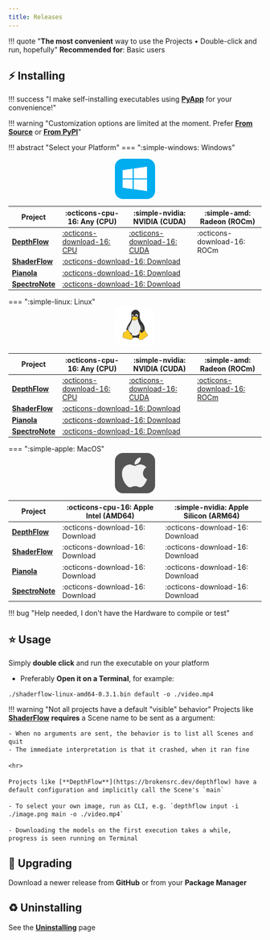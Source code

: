 ```yaml
---
title: Releases
---
```


!!! quote "**The most convenient** way to use the Projects • Double-click and run, hopefully"
    **Recommended for**: Basic users

## ⚡️ Installing

!!! success "I make self-installing executables using [**PyApp**](https://github.com/ofek/pyapp) for your convenience!"

!!! warning "Customization options are limited at the moment. Prefer [**From Source**](source.md) or [**From PyPI**](pypi.md)"


!!! abstract "Select your Platform"
    === ":simple-windows: Windows"
        <div align="center"><img src="https://raw.githubusercontent.com/edent/SuperTinyIcons/master/images/svg/windows.svg" style="vertical-align: middle; border-radius: 20%;" width="80"></div>
        <table display="block">
            <thead>
                <tr>
                    <th>Project</th>
                    <th>:octicons-cpu-16: Any (CPU)</th>
                    <th>:simple-nvidia: NVIDIA (CUDA)</th>
                    <th>:simple-amd: Radeon (ROCm)</th>
                </tr>
            </thead>
            <tbody>
                <tr>
                    <td><a href="../depthflow"><b>DepthFlow</b></a></td>
                    <td><a class="md-button md-button--primary md-button--stretch" href="https://github.com/BrokenSource/DepthFlow/releases/latest/download/depthflow-cpu-windows-amd64-latest.exe">:octicons-download-16: CPU</a></td>
                    <td><a class="md-button md-button--primary md-button--stretch" href="https://github.com/BrokenSource/DepthFlow/releases/latest/download/depthflow-cuda-windows-amd64-latest.exe">:octicons-download-16: CUDA</a></td>
                    <td><a class="md-button md-button--primary md-button--stretch md-button--disabled">:octicons-download-16: ROCm</a></td>
                </tr>
                <tr>
                    <td><a href="../shaderflow"><b>ShaderFlow</b></a></td>
                    <td colspan="3"><a class="md-button md-button--primary md-button--stretch" href="https://github.com/BrokenSource/ShaderFlow/releases/latest/download/shaderflow-windows-amd64-latest.exe">:octicons-download-16: Download</a></td>
                </tr>
                <tr>
                    <td><a href="../pianola"><b>Pianola</b></a></td>
                    <td colspan="3"><a class="md-button md-button--primary md-button--stretch" href="https://github.com/BrokenSource/Pianola/releases/latest/download/pianola-windows-amd64-latest.exe">:octicons-download-16: Download</a></td>
                </tr>
                <tr>
                    <td><a href="../spectronote"><b>SpectroNote</b></a></td>
                    <td colspan="3"><a class="md-button md-button--primary md-button--stretch" href="https://github.com/BrokenSource/SpectroNote/releases/latest/download/spectronote-windows-amd64-latest.exe">:octicons-download-16: Download</a></td>
                </tr>
            </tbody>
        </table>
    === ":simple-linux: Linux"
        <div align="center"><img src="https://raw.githubusercontent.com/edent/SuperTinyIcons/master/images/svg/linux.svg" style="vertical-align: middle; border-radius: 20%;" width="80"></div>
        <table display="block">
            <thead>
                <tr>
                    <th>Project</th>
                    <th>:octicons-cpu-16: Any (CPU)</th>
                    <th>:simple-nvidia: NVIDIA (CUDA)</th>
                    <th>:simple-amd: Radeon (ROCm)</th>
                </tr>
            </thead>
            <tbody>
                <tr>
                    <td><a href="../depthflow"><b>DepthFlow</b></a></td>
                    <td><a class="md-button md-button--primary md-button--stretch" href="https://github.com/BrokenSource/DepthFlow/releases/latest/download/depthflow-cpu-linux-amd64-latest.bin">:octicons-download-16: CPU</a></td>
                    <td><a class="md-button md-button--primary md-button--stretch" href="https://github.com/BrokenSource/DepthFlow/releases/latest/download/depthflow-cuda-linux-amd64-latest.bin">:octicons-download-16: CUDA</a></td>
                    <td><a class="md-button md-button--primary md-button--stretch" href="https://github.com/BrokenSource/DepthFlow/releases/latest/download/depthflow-rocm-linux-amd64-latest.bin">:octicons-download-16: ROCm</a></td>
                </tr>
                <tr>
                    <td><a href="../shaderflow"><b>ShaderFlow</b></a></td>
                    <td colspan="3"><a class="md-button md-button--primary md-button--stretch" href="https://github.com/BrokenSource/ShaderFlow/releases/latest/download/shaderflow-linux-amd64-latest.bin">:octicons-download-16: Download</a></td>
                </tr>
                <tr>
                    <td><a href="../pianola"><b>Pianola</b></a></td>
                    <td colspan="3"><a class="md-button md-button--primary md-button--stretch" href="https://github.com/BrokenSource/Pianola/releases/latest/download/pianola-linux-amd64-latest.bin">:octicons-download-16: Download</a></td>
                </tr>
                <tr>
                    <td><a href="../spectronote"><b>SpectroNote</b></a></td>
                    <td colspan="3"><a class="md-button md-button--primary md-button--stretch" href="https://github.com/BrokenSource/SpectroNote/releases/latest/download/spectronote-linux-amd64-latest.bin">:octicons-download-16: Download</a></td>
                </tr>
            </tbody>
        </table>
    === ":simple-apple: MacOS"
        <div align="center"><img src="https://raw.githubusercontent.com/edent/SuperTinyIcons/master/images/svg/apple.svg" style="vertical-align: middle; border-radius: 20%;" width="80"></div>
        <table display="block">
            <thead>
                <tr>
                    <th>Project</th>
                    <th>:octicons-cpu-16: Apple Intel (AMD64)</th>
                    <th>:simple-nvidia: Apple Silicon (ARM64)</th>
                </tr>
            </thead>
            <tbody>
                <tr>
                    <td><a href="../depthflow"><b>DepthFlow</b></a></td>
                    <td><a class="md-button md-button--primary md-button--stretch md-button--disabled">:octicons-download-16: Download</a></td>
                    <td><a class="md-button md-button--primary md-button--stretch md-button--disabled">:octicons-download-16: Download</a></td>
                </tr>
                <tr>
                    <td><a href="../shaderflow"><b>ShaderFlow</b></a></td>
                    <td><a class="md-button md-button--primary md-button--stretch md-button--disabled">:octicons-download-16: Download</a></td>
                    <td><a class="md-button md-button--primary md-button--stretch md-button--disabled">:octicons-download-16: Download</a></td>
                </tr>
                <tr>
                    <td><a href="../pianola"><b>Pianola</b></a></td>
                    <td><a class="md-button md-button--primary md-button--stretch md-button--disabled">:octicons-download-16: Download</a></td>
                    <td><a class="md-button md-button--primary md-button--stretch md-button--disabled">:octicons-download-16: Download</a></td>
                </tr>
                <tr>
                    <td><a href="../spectronote"><b>SpectroNote</b></a></td>
                    <td><a class="md-button md-button--primary md-button--stretch md-button--disabled">:octicons-download-16: Download</a></td>
                    <td><a class="md-button md-button--primary md-button--stretch md-button--disabled">:octicons-download-16: Download</a></td>
                </tr>
            </tbody>
        </table>
        !!! bug "Help needed, I don't have the Hardware to compile or test"

## ⭐️ Usage
Simply **double click** and run the executable on your platform

- Preferably **Open it on a Terminal**, for example:

```shell title="Terminal"
./shaderflow-linux-amd64-0.3.1.bin default -o ./video.mp4
```

!!! warning "Not all projects have a default "visible" behavior"
    Projects like [**ShaderFlow**](https://brokensrc.dev/shaderflow) **requires** a Scene name to be sent as a argument:

    - When no arguments are sent, the behavior is to list all Scenes and quit
    - The immediate interpretation is that it crashed, when it ran fine

    <hr>

    Projects like [**DepthFlow**](https://brokensrc.dev/depthflow) have a default configuration and implicitly call the Scene's `main`

    - To select your own image, run as CLI, e.g. `depthflow input -i ./image.png main -o ./video.mp4`

    - Downloading the models on the first execution takes a while, progress is seen running on Terminal

## 🚀 Upgrading
Download a newer release from **GitHub** or from your **Package Manager**

## ♻️ Uninstalling
See the <a href="../uninstalling"><b>Uninstalling</b></a> page